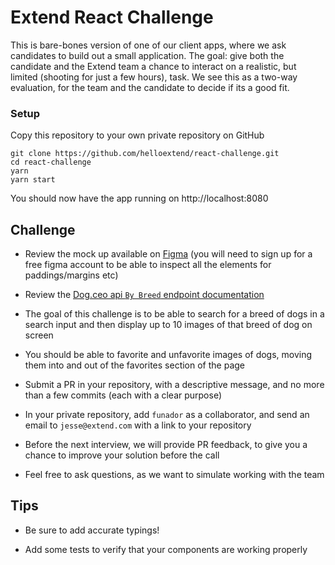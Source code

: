 # Extend React Challenge

This is bare-bones version of one of our client apps, where we ask candidates to build out a small application. The goal: give both the candidate and the Extend team a chance to interact on a realistic, but limited (shooting for just a few hours), task. We see this as a two-way evaluation, for the team and the candidate to decide if its a good fit.

### Setup
Copy this repository to your own private repository on GitHub
```
git clone https://github.com/helloextend/react-challenge.git
cd react-challenge
yarn
yarn start
 ```
 You should now have the app running on http://localhost:8080

## Challenge
- Review the mock up available on [Figma](https://www.figma.com/file/GsigoCnExV2jjTBanMZwFr/Dog-Breeds) (you will need to sign up for a free figma account to be able to inspect all the elements for paddings/margins etc)

- Review the [Dog.ceo api `By Breed` endpoint documentation](https://dog.ceo/dog-api/documentation/breed)

- The goal of this challenge is to be able to search for a breed of dogs in a search input and then display up to 10 images of that breed of dog on screen

- You should be able to favorite and unfavorite images of dogs, moving them into and out of the favorites section of the page

- Submit a PR in your repository, with a descriptive message, and no more than a few commits (each with a clear purpose)

- In your private repository, add `funador` as a collaborator, and send an email to `jesse@extend.com` with a link to your repository

- Before the next interview, we will provide PR feedback, to give you a chance to improve your solution before the call

- Feel free to ask questions, as we want to simulate working with the team

## Tips
- Be sure to add accurate typings! 

- Add some tests to verify that your components are working properly
